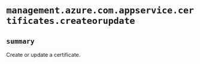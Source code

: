 # `management.azure.com.appservice.certificates.createorupdate`

## `summary`
Create or update a certificate.


